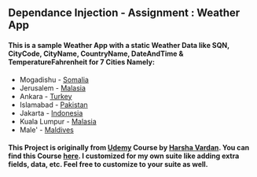 ## Dependance Injection - Assignment : Weather App

#### This is a sample Weather App with a static Weather Data like SQN, CityCode, CityName, CountryName, DateAndTime & TemperatureFahrenheit for 7 Cities Namely:

- Mogadishu -  <a href="https://en.wikipedia.org/wiki/Somalia" target="_blank">Somalia</a> 
- Jerusalem -  <a href="https://en.wikipedia.org/wiki/State_of_Palestine" target="_blank">Malasia</a>
- Ankara -  <a href="https://en.wikipedia.org/wiki/Turkey" target="_blank">Turkey</a>
- Islamabad -  <a href="https://en.wikipedia.org/wiki/Pakistan" target="_blank">Pakistan</a>
- Jakarta -  <a href="https://en.wikipedia.org/wiki/Indonesia" target="_blank">Indonesia</a>
- Kuala Lumpur - <a href="https://en.wikipedia.org/wiki/Malaysia" target="_blank">Malasia</a>
- Male' - <a href="https://en.wikipedia.org/wiki/Maldives" target="_blank">Maldives</a>


#### This Project is originally from [Udemy](https://www.udemy.com/) Course by [Harsha Vardan](https://www.udemy.com/user/harsha-vardhan-28/). You can find this Course [here](https://www.udemy.com/course/asp-net-core-true-ultimate-guide-real-project/learn/practice/1441474/give-feedback#overview). I customized for my own suite like adding extra fields, data, etc. Feel free to customize to your suite as well.